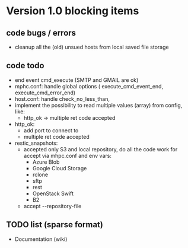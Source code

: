 # Version 1.0 blocking items

## code bugs / errors
- cleanup all the (old) unsued hosts from local saved file storage

## code todo
- end event cmd_execute (SMTP and GMAIL are ok)
- mphc.conf: handle global options ( execute_cmd_event_end, execute_cmd_error_end)
- host.conf: handle check_no_less_than,
- implement the possibility to read multiple values (array) from config, like:
	+ http_ok -> multiple ret code accepted
- http_ok:
	+ add port to connect to
	+ multiple ret code accepted
- restic_snapshots:
	- accepted only S3 and local repository, do all the code work for accept via mhpc.conf and env vars:
		+ Azure Blob
		+ Google Cloud Storage
		+ rclone
		+ sftp
		+ rest
		+ OpenStack Swift
		+ B2
	- accept --repository-file

## TODO list (sparse format)
- Documentation (wiki)
